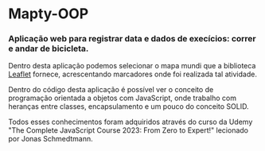 # Mapty-OOP

<h3>Aplicação web para registrar data e dados de execícios: correr e andar de bicicleta.</h3>
<p>Dentro desta aplicação podemos selecionar o mapa mundi que a biblioteca <a href="https://leafletjs.com/">Leaflet</a> fornece, acrescentando marcadores onde foi realizada tal atividade.</p>
<p>Dentro do código desta aplicação é possível ver o conceito de programação orientada a objetos com JavaScript, onde trabalho com heranças entre classes, encapsulamento e um pouco do conceito SOLID.</p>
<p>Todos esses conhecimentos foram adquiridos através do curso da Udemy "The Complete JavaScript Course 2023: From Zero to Expert!" lecionado por Jonas Schmedtmann.</p>
